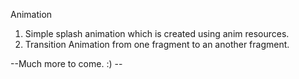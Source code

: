 Animation

1. Simple splash animation which is created using anim resources.
2. Transition Animation from one fragment to an another fragment.


--Much more to come. :) --
